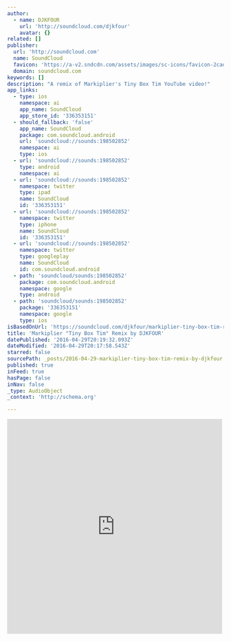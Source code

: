 ```yaml
---
author:
  - name: DJKFOUR
    url: 'http://soundcloud.com/djkfour'
    avatar: {}
related: []
publisher:
  url: 'http://soundcloud.com'
  name: SoundCloud
  favicon: 'https://a-v2.sndcdn.com/assets/images/sc-icons/favicon-2cadd14b.ico'
  domain: soundcloud.com
keywords: []
description: "A remix of Markiplier's Tiny Box Tim YouTube video!"
app_links:
  - type: ios
    namespace: ai
    app_name: SoundCloud
    app_store_id: '336353151'
  - should_fallback: 'false'
    app_name: SoundCloud
    package: com.soundcloud.android
    url: 'soundcloud://sounds:198502852'
    namespace: ai
    type: ios
  - url: 'soundcloud://sounds:198502852'
    type: android
    namespace: ai
  - url: 'soundcloud://sounds:198502852'
    namespace: twitter
    type: ipad
    name: SoundCloud
    id: '336353151'
  - url: 'soundcloud://sounds:198502852'
    namespace: twitter
    type: iphone
    name: SoundCloud
    id: '336353151'
  - url: 'soundcloud://sounds:198502852'
    namespace: twitter
    type: googleplay
    name: SoundCloud
    id: com.soundcloud.android
  - path: 'soundcloud/sounds:198502852'
    package: com.soundcloud.android
    namespace: google
    type: android
  - path: 'soundcloud/sounds:198502852'
    package: '336353151'
    namespace: google
    type: ios
isBasedOnUrl: 'https://soundcloud.com/djkfour/markiplier-tiny-box-tim-remix'
title: 'Markiplier "Tiny Box Tim" Remix by DJKFOUR'
datePublished: '2016-04-29T20:19:32.093Z'
dateModified: '2016-04-29T20:17:58.543Z'
starred: false
sourcePath: _posts/2016-04-29-markiplier-tiny-box-tim-remix-by-djkfour.md
published: true
inFeed: true
hasPage: false
inNav: false
_type: AudioObject
_context: 'http://schema.org'

---
```

<iframe src="https://cdn.embedly.com/widgets/media.html?src=https%3A%2F%2Fw.soundcloud.com%2Fplayer%2F%3Fvisual%3Dtrue%26url%3Dhttp%253A%252F%252Fapi.soundcloud.com%252Ftracks%252F198502852%26show_artwork%3Dtrue&amp;url=https%3A%2F%2Fsoundcloud.com%2Fdjkfour%2Fmarkiplier-tiny-box-tim-remix&amp;image=http%3A%2F%2Fi1.sndcdn.com%2Fartworks-000111819026-gxhpgb-t500x500.jpg&amp;key=b7d04c9b404c499eba89ee7072e1c4f7&amp;type=text%2Fhtml&amp;schema=soundcloud" width="500" height="500" scrolling="no" frameborder="0" allowfullscreen="" style=""></iframe>